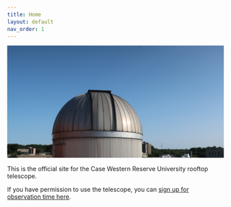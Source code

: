 ```yaml
---
title: Home
layout: default
nav_order: 1
---
```

![an image of the observatory against a clear day sky](/assets/observatory_outside.jpg)

This is the official site for the Case Western Reserve University rooftop telescope.

If you have permission to use the telescope, you can [sign up for observation time here]().